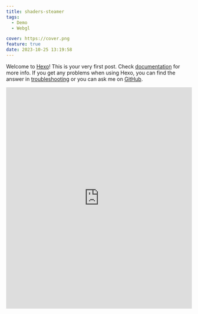 ```yaml
---
title: shaders-steamer
tags:
  - Demo
  - Webgl

cover: https://cover.png
feature: true
date: 2023-10-25 13:19:58
---
```

Welcome to [Hexo](https://hexo.io/)! This is your very first post. Check [documentation](https://hexo.io/docs/) for more info. If you get any problems when using Hexo, you can find the answer in [troubleshooting](https://hexo.io/docs/troubleshooting.html) or you can ask me on [GitHub](https://github.com/hexojs/hexo/issues).

<iframe
width=100%
height=600
src='https://kevinchen2046.github.io/assets/demo/shaders-steamer/index.html'
frameborder=0
></iframe>